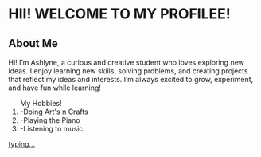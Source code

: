 <h1>HII! WELCOME TO MY PROFILEE!</h1>
<h2>About Me</h2>
<p>Hi! I’m Ashlyne, a curious and creative student who loves exploring new ideas. I enjoy learning new skills, solving problems, and creating projects that reflect my ideas and interests. I’m always excited to grow, experiment, and have fun while learning!</p>

<ol>My Hobbies!
  <li>-Doing Art's n Crafts </li>
  <li>-Playing the Piano </li>
  <li>-Listening to music </li>
</ol>

[typing...](https://cozytypes.com/)
